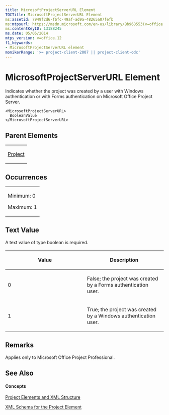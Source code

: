 ```yaml
---
title: MicrosoftProjectServerURL Element
TOCTitle: MicrosoftProjectServerURL Element
ms:assetid: 7949f2d6-fbfc-49af-ad9a-48265a07fefb
ms:mtpsurl: https://msdn.microsoft.com/en-us/library/Bb968553(v=office.12)
ms:contentKeyID: 13188245
ms.date: 05/05/2014
mtps_version: v=office.12
f1_keywords:
- MicrosoftProjectServerURL element
monikerRange: '>= project-client-2007 || project-client-odc'
---
```


# MicrosoftProjectServerURL Element




Indicates whether the project was created by a user with Windows authentication or with Forms authentication on Microsoft Office Project Server.

    <MicrosoftProjectServerURL>
      BooleanValue
    </MicrosoftProjectServerURL>

## Parent Elements

<table>
<colgroup>
<col style="width: 100%" />
</colgroup>
<tbody>
<tr class="odd">
<td><p><a href="project-element.md">Project</a></p></td>
</tr>
</tbody>
</table>

## Occurrences

<table>
<colgroup>
<col style="width: 100%" />
</colgroup>
<tbody>
<tr class="odd">
<td><p>Minimum: 0</p>
<p>Maximum: 1</p></td>
</tr>
</tbody>
</table>

## Text Value

A text value of type boolean is required.

<table>
<colgroup>
<col style="width: 50%" />
<col style="width: 50%" />
</colgroup>
<thead>
<tr class="header">
<th><p>Value</p></th>
<th><p>Description</p></th>
</tr>
</thead>
<tbody>
<tr class="odd">
<td><p>0</p></td>
<td><p>False; the project was created by a Forms authentication user.</p></td>
</tr>
<tr class="even">
<td><p>1</p></td>
<td><p>True; the project was created by a Windows authentication user.</p></td>
</tr>
</tbody>
</table>

## Remarks

Applies only to Microsoft Office Project Professional.

## See Also

#### Concepts

[Project Elements and XML Structure](project-elements-and-xml-structure.md)

[XML Schema for the Project Element](xml-schema-for-the-project-element.md)

